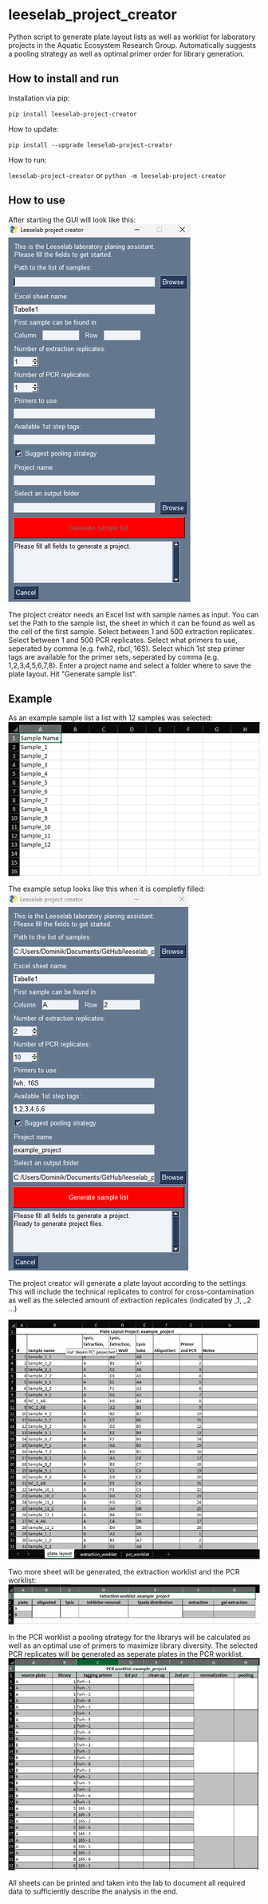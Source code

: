 # leeselab_project_creator
 Python script to generate plate layout lists as well as worklist for laboratory projects in the Aquatic Ecosystem Research Group.
 Automatically suggests a pooling strategy as well as optimal primer order for library generation.

## How to install and run
Installation via pip:

`pip install leeselab-project-creator`

How to update:

`pip install --upgrade leeselab-project-creator`

How to run:

`leeselab-project-creator` or `python -m leeselab-project-creator`

## How to use
After starting the GUI will look like this:  
![alt text](image-1.png)

The project creator needs an Excel list with sample names as input. 
You can set the Path to the sample list, the sheet in which it can be found as well as the cell of the first sample.
Select between 1 and 500 extraction replicates.
Select between 1 and 500 PCR replicates.
Select what primers to use, seperated by comma (e.g. fwh2, rbcl, 16S).
Select which 1st step primer tags are available for the primer sets, seperated by comma (e.g. 1,2,3,4,5,6,7,8).
Enter a project name and select a folder where to save the plate layout.
Hit "Generate sample list".

## Example
As an example sample list a list with 12 samples was selected:  
![alt text](image.png)  

The example setup looks like this when it is completly filled:  
![alt text](image-2.png)  

The project creator will generate a plate layout according to the settings.
This will include the technical replicates to control for cross-contamination as well as the selected amount of extraction replicates (indicated by _1, _2 ...)

![alt text](image-3.png)

Two more sheet will be generated, the extraction worklist and the PCR worklist:
![alt text](image-4.png)

In the PCR worklist a pooling strategy for the librarys will be calculated as well as an optimal use of primers to maximize library diversity.
The selected PCR replicates will be generated as seperate plates in the PCR worklist.
![alt text](image-5.png)

All sheets can be printed and taken into the lab to document all required data to sufficiently describe the analysis in the end.

